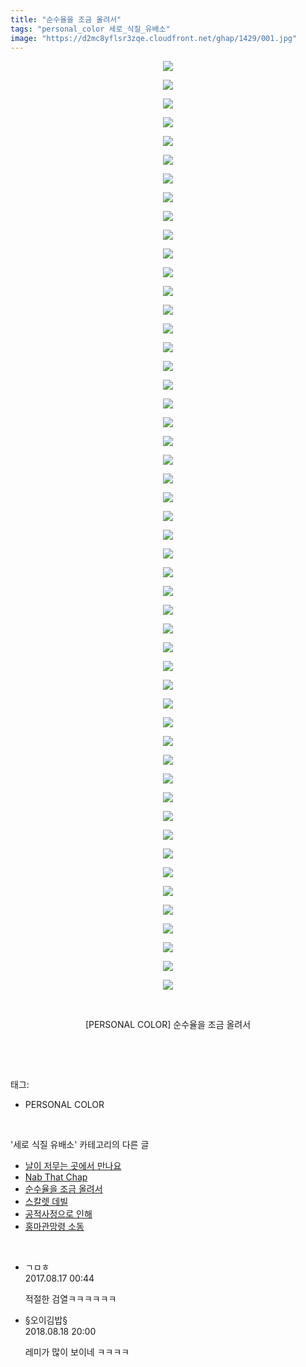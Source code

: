 ```yaml
---
title: "순수율을 조금 올려서"
tags: "personal_color 세로_식질_유배소"
image: "https://d2mc8yflsr3zqe.cloudfront.net/ghap/1429/001.jpg"
---
```

<div class="article">
<p style="text-align: center; clear: none; float: none;"><img src="{{ site.imgserver2 }}/ghap/1429/001.jpg"/></p>
<p style="text-align: center; clear: none; float: none;"><img src="{{ site.imgserver2 }}/ghap/1429/002.jpg"/></p>
<p style="text-align: center; clear: none; float: none;"><img src="{{ site.imgserver2 }}/ghap/1429/003.jpg"/></p>
<p style="text-align: center; clear: none; float: none;"><img src="{{ site.imgserver2 }}/ghap/1429/004.jpg"/></p>
<p style="text-align: center; clear: none; float: none;"><img src="{{ site.imgserver2 }}/ghap/1429/005.jpg"/></p>
<p style="text-align: center; clear: none; float: none;"><img src="{{ site.imgserver2 }}/ghap/1429/006.jpg"/></p>
<p style="text-align: center; clear: none; float: none;"><img src="{{ site.imgserver2 }}/ghap/1429/007.jpg"/></p>
<p style="text-align: center; clear: none; float: none;"><img src="{{ site.imgserver2 }}/ghap/1429/008.jpg"/></p>
<p style="text-align: center; clear: none; float: none;"><img src="{{ site.imgserver2 }}/ghap/1429/009.jpg"/></p>
<p style="text-align: center; clear: none; float: none;"><img src="{{ site.imgserver2 }}/ghap/1429/010.jpg"/></p>
<p style="text-align: center; clear: none; float: none;"><img src="{{ site.imgserver2 }}/ghap/1429/011.jpg"/></p>
<p style="text-align: center; clear: none; float: none;"><img src="{{ site.imgserver2 }}/ghap/1429/012.jpg"/></p>
<p style="text-align: center; clear: none; float: none;"><img src="{{ site.imgserver2 }}/ghap/1429/013.jpg"/></p>
<p style="text-align: center; clear: none; float: none;"><img src="{{ site.imgserver2 }}/ghap/1429/014.jpg"/></p>
<p style="text-align: center; clear: none; float: none;"><img src="{{ site.imgserver2 }}/ghap/1429/015.jpg"/></p>
<p style="text-align: center; clear: none; float: none;"><img src="{{ site.imgserver2 }}/ghap/1429/016.jpg"/></p>
<p style="text-align: center; clear: none; float: none;"><img src="{{ site.imgserver2 }}/ghap/1429/017.jpg"/></p>
<p style="text-align: center; clear: none; float: none;"><img src="{{ site.imgserver2 }}/ghap/1429/018.jpg"/></p>
<p style="text-align: center; clear: none; float: none;"><img src="{{ site.imgserver2 }}/ghap/1429/019.jpg"/></p>
<p style="text-align: center; clear: none; float: none;"><img src="{{ site.imgserver2 }}/ghap/1429/020.jpg"/></p>
<p style="text-align: center; clear: none; float: none;"><img src="{{ site.imgserver2 }}/ghap/1429/021.jpg"/></p>
<p style="text-align: center; clear: none; float: none;"><img src="{{ site.imgserver2 }}/ghap/1429/022.jpg"/></p>
<p style="text-align: center; clear: none; float: none;"><img src="{{ site.imgserver2 }}/ghap/1429/023.jpg"/></p>
<p style="text-align: center; clear: none; float: none;"><img src="{{ site.imgserver2 }}/ghap/1429/024.jpg"/></p>
<p style="text-align: center; clear: none; float: none;"><img src="{{ site.imgserver2 }}/ghap/1429/025.jpg"/></p>
<p style="text-align: center; clear: none; float: none;"><img src="{{ site.imgserver2 }}/ghap/1429/026.jpg"/></p>
<p style="text-align: center; clear: none; float: none;"><img src="{{ site.imgserver2 }}/ghap/1429/027.jpg"/></p>
<p style="text-align: center; clear: none; float: none;"><img src="{{ site.imgserver2 }}/ghap/1429/028.jpg"/></p>
<p style="text-align: center; clear: none; float: none;"><img src="{{ site.imgserver2 }}/ghap/1429/029.jpg"/></p>
<p style="text-align: center; clear: none; float: none;"><img src="{{ site.imgserver2 }}/ghap/1429/030.jpg"/></p>
<p style="text-align: center; clear: none; float: none;"><img src="{{ site.imgserver2 }}/ghap/1429/031.jpg"/></p>
<p style="text-align: center; clear: none; float: none;"><img src="{{ site.imgserver2 }}/ghap/1429/032.jpg"/></p>
<p style="text-align: center; clear: none; float: none;"><img src="{{ site.imgserver2 }}/ghap/1429/033.jpg"/></p>
<p style="text-align: center; clear: none; float: none;"><img src="{{ site.imgserver2 }}/ghap/1429/034.jpg"/></p>
<p style="text-align: center; clear: none; float: none;"><img src="{{ site.imgserver2 }}/ghap/1429/035.jpg"/></p>
<p style="text-align: center; clear: none; float: none;"><img src="{{ site.imgserver2 }}/ghap/1429/036.jpg"/></p>
<p style="text-align: center; clear: none; float: none;"><img src="{{ site.imgserver2 }}/ghap/1429/037.jpg"/></p>
<p style="text-align: center; clear: none; float: none;"><img src="{{ site.imgserver2 }}/ghap/1429/038.jpg"/></p>
<p style="text-align: center; clear: none; float: none;"><img src="{{ site.imgserver2 }}/ghap/1429/039.jpg"/></p>
<p style="text-align: center; clear: none; float: none;"><img src="{{ site.imgserver2 }}/ghap/1429/040.jpg"/></p>
<p style="text-align: center; clear: none; float: none;"><img src="{{ site.imgserver2 }}/ghap/1429/041.jpg"/></p>
<p style="text-align: center; clear: none; float: none;"><img src="{{ site.imgserver2 }}/ghap/1429/042.jpg"/></p>
<p style="text-align: center; clear: none; float: none;"><img src="{{ site.imgserver2 }}/ghap/1429/043.jpg"/></p>
<p style="text-align: center; clear: none; float: none;"><img src="{{ site.imgserver2 }}/ghap/1429/044.jpg"/></p>
<p style="text-align: center; clear: none; float: none;"><img src="{{ site.imgserver2 }}/ghap/1429/045.jpg"/></p>
<p style="text-align: center; clear: none; float: none;"><img src="{{ site.imgserver2 }}/ghap/1429/046.jpg"/></p>
<p style="text-align: center; clear: none; float: none;"><img src="{{ site.imgserver2 }}/ghap/1429/047.jpg"/></p>
<p style="text-align: center; clear: none; float: none;"><img src="{{ site.imgserver2 }}/ghap/1429/048.jpg"/></p>
<p style="text-align: center; clear: none; float: none;"><img src="{{ site.imgserver2 }}/ghap/1429/049.jpg"/></p>
<p style="text-align: center; clear: none; float: none;"><img src="{{ site.imgserver2 }}/ghap/1429/050.jpg"/></p>
<p style="text-align: center; clear: none; float: none;"><br/></p>
<p style="text-align: center; clear: none; float: none;">[PERSONAL COLOR] 순수율을 조금 올려서</p>
<p><br/></p>
</div><br/>
<div class="tagTrail">
<p>태그: </p>
<ul>
<li>PERSONAL COLOR</li>
</ul>
</div><br/>
<div class="another">
<p>'세로 식질 유배소' 카테고리의 다른 글</p>
<ul>
<li><a href="/ghap_1447">날이 저무는 곳에서 만나요</a></li>
<li><a href="/ghap_1439">Nab That Chap</a></li>
<li><a href="/ghap_1429">순수율을 조금 올려서</a></li>
<li><a href="/ghap_1399">스칼렛 데빌</a></li>
<li><a href="/ghap_1381">공적사정으로 인해</a></li>
<li><a href="/ghap_1344">홍마관망령 소동</a></li>
</ul>
</div><br/>
<div class="cb_module cb_fluid">
<div class="cb_wrt cb_profile">
<div class="comment">
<ul>
<li class="cb_thumb_off" id="comment15061396">
<div class="cb_comment_area">
<div class="cb_info_area">
<div class="cb_section">
<span class="cb_nick_name">ㄱㅁㅎ</span>
</div>
<div class="cb_section">
<span class="cb_date">2017.08.17 00:44 </span>
</div>
</div>
<div class="cb_dsc_comment">
<p class="cb_dsc">
											적절한 검열ㅋㅋㅋㅋㅋㅋ
										</p>
</div>
</div></li>
<li class="cb_thumb_off" id="comment15311612">
<div class="cb_comment_area">
<div class="cb_info_area">
<div class="cb_section">
<span class="cb_nick_name">§오이김밥§</span>
</div>
<div class="cb_section">
<span class="cb_date">2018.08.18 20:00 </span>
</div>
</div>
<div class="cb_dsc_comment">
<p class="cb_dsc">
											레미가 많이 보이네 ㅋㅋㅋㅋ
										</p>
</div>
</div></li>
</ul>
</div>
</div><!-- commentList close -->
</div><br/>
